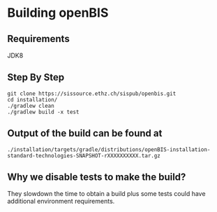 # Building openBIS

## Requirements
JDK8

## Step By Step
```
git clone https://sissource.ethz.ch/sispub/openbis.git
cd installation/
./gradlew clean
./gradlew build -x test
```
## Output of the build can be found at
```
./installation/targets/gradle/distributions/openBIS-installation-standard-technologies-SNAPSHOT-rXXXXXXXXXX.tar.gz
```

## Why we disable tests to make the build?
They slowdown the time to obtain a build plus some tests could have additional environment requirements.